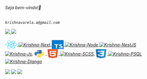  
  <h6>Seja bem-vindo!👋<h6>


    
  <div>

```
krishnavarela.a@gmail.com 
```
 </div>
    
<div>
  <a href="https://github.com/KrishnaVA95">
  <img height="180em" src="https://github-readme-stats.vercel.app/api?username=KrishnaVA95&show_icons=true&theme=tokyonight&include_all_commits=true&count_private=true"/>
  <img height="180em" src="https://github-readme-stats.vercel.app/api/top-langs/?username=KrishnaVA95&layout=compact&langs_count=7&theme=tokyonight"/>
</div>
  
  </div>
<div style="display: inline_block"><br>

  <img align="center" alt="Krishna-React" height="30" width="40" src="https://raw.githubusercontent.com/devicons/devicon/master/icons/react/react-original.svg">
  <img align="center" alt="Krishna-Next" height="30" width="40" color="#fff" src="https://branditechture.agency/brand-logos/wp-content/uploads/wpdm-cache/Next.js-900x0.png">
  <img align="center" alt="Krishna-Ts" height="30" width="40" src="https://raw.githubusercontent.com/devicons/devicon/master/icons/typescript/typescript-plain.svg">
  <img align="center" alt="Krishna-Node" height="30" width="40" src="https://www.vectorlogo.zone/logos/nodejs/nodejs-icon.svg">
  <img align="center" alt="Krishna-NestJS" height="30" width="40" src="https://nestjs.com/img/logo-small.svg">
  <img align="center" alt="Krishna-Js" height="30" width="40" src="https://cdn.jsdelivr.net/gh/devicons/devicon/icons/javascript/javascript-original.svg">
  <img align="center" alt="Krishna-Python" height="30" width="40" src="https://raw.githubusercontent.com/devicons/devicon/master/icons/python/python-original.svg">
  <img align="center" alt="Krishna-HTML" height="30" width="40" src="https://raw.githubusercontent.com/devicons/devicon/master/icons/html5/html5-original.svg">
  <img align="center" alt="Krishna-SCSS" height="30" width="40" src="https://www.vectorlogo.zone/logos/sass-lang/sass-lang-ar21.svg">
  <img align="center" alt="Krishna-CSS" height="30" width="40" src="https://raw.githubusercontent.com/devicons/devicon/master/icons/css3/css3-original.svg">
  <img align="center" alt="Krishna-PSQL" height="30" width="40" src="https://www.vectorlogo.zone/logos/postgresql/postgresql-icon.svg">
  <img align="center" alt="Krishna-Django" height="30" width="60" src="https://www.vectorlogo.zone/logos/djangoproject/djangoproject-ar21.svg">
</div>

<div> <br>
  <a href = "mailto:krishnavarela.a@gmail.com"><img src="https://img.shields.io/badge/-Gmail-%23333?style=for-the-badge&logo=gmail&logoColor=white" target="_blank"></a>
  <a href="https://www.linkedin.com/in/krishna-nicolau-almeida-varela-80858822b/" target="_blank"><img src="https://img.shields.io/badge/-LinkedIn-%230077B5?style=for-the-badge&logo=linkedin&logoColor=white" target="_blank"></a>
  <a href="https://br.pinterest.com/krishnavarelaa/_saved/"  target="_blank"><img src="https://img.shields.io/badge/Pinterest-%23E60023.svg?&style=for-the-badge&logo=Pinterest&logoColor=white" target="_blank"></a>
</div>
